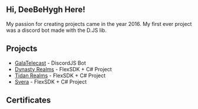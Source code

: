 ## Hi, DeeBeHygh Here!

My passion for creating projects came in the year 2016. My first ever project was a discord bot made with the D.JS lib.

## Projects 
- [GalaTelecast]() - DiscordJS Bot
- [Dynasty Realms]() - FlexSDK + C# Project
- [Tidan Realms]() - FlexSDK + C# Project 
- [Svera]() - FlexSDK + C# Project 

## Certificates
